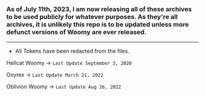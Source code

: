 ### As of July 11th, 2023, I am now releasing all of these archives to be used publicly for whatever purposes. As they're all archives, it is unlikely this repo is to be updated unless more defunct versions of Woomy are ever released.

---
- All Tokens have been redacted from the files.

Hellcat Woomy -> `Last Update September 3, 2020`

Oxyrex -> `Last Update March 21, 2022`

Oblivion Woomy -> `Last Update Aug 26, 2022`